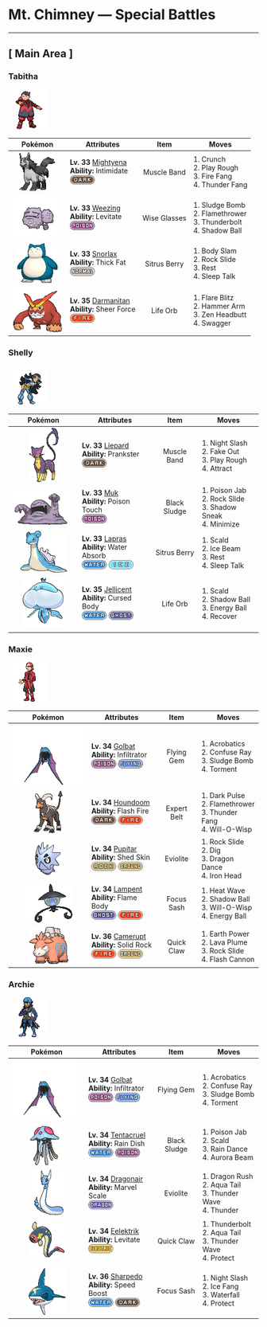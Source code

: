 # Mt. Chimney — Special Battles

---

## [ Main Area ]


### Tabitha

![Tabitha](../../assets/important_trainers/tabitha.png "Tabitha")

| Pokémon | Attributes | Item | Moves |
|:-------:|------------|:----:|-------|
| ![Mightyena](../../assets/sprites/mightyena/front.gif "Mightyena: Mightyena travel and act as a pack in the wild. The memory of its life in the wild compels the Pokémon to obey only those Trainers that it recognizes to possess superior skill.") | **Lv. 33** [Mightyena](../../pokemon/mightyena.md)<br>**Ability:** Intimidate<br>![dark](../../assets/types/dark.png) | Muscle Band | 1. Crunch<br>2. Play Rough<br>3. Fire Fang<br>4. Thunder Fang |
| ![Weezing](../../assets/sprites/weezing/front.gif "Weezing: Weezing alternately shrinks and inflates its twin bodies to mix together toxic gases inside. The more the gases are mixed, the more powerful the toxins become. The Pokémon also becomes more putrid.") | **Lv. 33** [Weezing](../../pokemon/weezing.md)<br>**Ability:** Levitate<br>![poison](../../assets/types/poison.png) | Wise Glasses | 1. Sludge Bomb<br>2. Flamethrower<br>3. Thunderbolt<br>4. Shadow Ball |
| ![Snorlax](../../assets/sprites/snorlax/front.gif "Snorlax: Snorlax’s typical day consists of nothing more than eating and sleeping. It is such a docile Pokémon that there are children who use its expansive belly as a place to play.") | **Lv. 33** [Snorlax](../../pokemon/snorlax.md)<br>**Ability:** Thick Fat<br>![normal](../../assets/types/normal.png) | Sitrus Berry | 1. Body Slam<br>2. Rock Slide<br>3. Rest<br>4. Sleep Talk |
| ![Darmanitan](../../assets/sprites/darmanitan-standard/front.gif "Darmanitan: Its internal fire burns at 2,500 degrees Fahrenheit, making enough power that it can destroy a dump truck with one punch.") | **Lv. 35** [Darmanitan](../../pokemon/darmanitan-standard.md)<br>**Ability:** Sheer Force<br>![fire](../../assets/types/fire.png) | Life Orb | 1. Flare Blitz<br>2. Hammer Arm<br>3. Zen Headbutt<br>4. Swagger |

### Shelly

![Shelly](../../assets/important_trainers/shelly.png "Shelly")

| Pokémon | Attributes | Item | Moves |
|:-------:|------------|:----:|-------|
| ![Liepard](../../assets/sprites/liepard/front.gif "Liepard: Stealthily, it sneaks up on its target, striking from behind before its victim has a chance to react.") | **Lv. 33** [Liepard](../../pokemon/liepard.md)<br>**Ability:** Prankster<br>![dark](../../assets/types/dark.png) | Muscle Band | 1. Night Slash<br>2. Fake Out<br>3. Play Rough<br>4. Attract |
| ![Muk](../../assets/sprites/muk/front.gif "Muk: This Pokémon’s favorite food is anything that is repugnantly filthy. In dirty towns where people think nothing of throwing away litter on the streets, Muk are certain to gather.") | **Lv. 33** [Muk](../../pokemon/muk.md)<br>**Ability:** Poison Touch<br>![poison](../../assets/types/poison.png) | Black Sludge | 1. Poison Jab<br>2. Rock Slide<br>3. Shadow Sneak<br>4. Minimize |
| ![Lapras](../../assets/sprites/lapras/front.gif "Lapras: People have driven Lapras almost to the point of extinction. In the evenings, this Pokémon is said to sing plaintively as it seeks what few others of its kind still remain.") | **Lv. 33** [Lapras](../../pokemon/lapras.md)<br>**Ability:** Water Absorb<br>![water](../../assets/types/water.png) ![ice](../../assets/types/ice.png) | Sitrus Berry | 1. Scald<br>2. Ice Beam<br>3. Rest<br>4. Sleep Talk |
| ![Jellicent](../../assets/sprites/jellicent/front.gif "Jellicent: The fate of the ships and crew that wander into Jellicent’s habitat: all sunken, all lost, all vanished.") | **Lv. 35** [Jellicent](../../pokemon/jellicent.md)<br>**Ability:** Cursed Body<br>![water](../../assets/types/water.png) ![ghost](../../assets/types/ghost.png) | Life Orb | 1. Scald<br>2. Shadow Ball<br>3. Energy Ball<br>4. Recover |

### Maxie

![Maxie](../../assets/important_trainers/maxie.png "Maxie")

| Pokémon | Attributes | Item | Moves |
|:-------:|------------|:----:|-------|
| ![Golbat](../../assets/sprites/golbat/front.gif "Golbat: Golbat bites down on prey with its four fangs and drinks the victim’s blood. It becomes active on inky dark moonless nights, flying around to attack people and Pokémon.") | **Lv. 34** [Golbat](../../pokemon/golbat.md)<br>**Ability:** Infiltrator<br>![poison](../../assets/types/poison.png) ![flying](../../assets/types/flying.png) | Flying Gem | 1. Acrobatics<br>2. Confuse Ray<br>3. Sludge Bomb<br>4. Torment |
| ![Houndoom](../../assets/sprites/houndoom/front.gif "Houndoom: In a Houndoom pack, the one with its horns raked sharply toward the back serves a leadership role. These Pokémon choose their leader by fighting among themselves.") | **Lv. 34** [Houndoom](../../pokemon/houndoom.md)<br>**Ability:** Flash Fire<br>![dark](../../assets/types/dark.png) ![fire](../../assets/types/fire.png) | Expert Belt | 1. Dark Pulse<br>2. Flamethrower<br>3. Thunder Fang<br>4. Will-O-Wisp |
| ![Pupitar](../../assets/sprites/pupitar/front.gif "Pupitar: Pupitar creates a gas inside its body that it compresses and forcefully ejects to propel itself like a jet. The body is very durable—it avoids damage even if it hits solid steel.") | **Lv. 34** [Pupitar](../../pokemon/pupitar.md)<br>**Ability:** Shed Skin<br>![rock](../../assets/types/rock.png) ![ground](../../assets/types/ground.png) | Eviolite | 1. Rock Slide<br>2. Dig<br>3. Dragon Dance<br>4. Iron Head |
| ![Lampent](../../assets/sprites/lampent/front.gif "Lampent: It arrives near the moment of death and steals spirit from the body.") | **Lv. 34** [Lampent](../../pokemon/lampent.md)<br>**Ability:** Flame Body<br>![ghost](../../assets/types/ghost.png) ![fire](../../assets/types/fire.png) | Focus Sash | 1. Heat Wave<br>2. Shadow Ball<br>3. Will-O-Wisp<br>4. Energy Ball |
| ![Camerupt](../../assets/sprites/camerupt/front.gif "Camerupt: The humps on Camerupt’s back are formed by a transformation of its bones. They sometimes blast out molten magma. This Pokémon apparently erupts often when it is enraged.") | **Lv. 36** [Camerupt](../../pokemon/camerupt.md)<br>**Ability:** Solid Rock<br>![fire](../../assets/types/fire.png) ![ground](../../assets/types/ground.png) | Quick Claw | 1. Earth Power<br>2. Lava Plume<br>3. Rock Slide<br>4. Flash Cannon |

### Archie

![Archie](../../assets/important_trainers/archie.png "Archie")

| Pokémon | Attributes | Item | Moves |
|:-------:|------------|:----:|-------|
| ![Golbat](../../assets/sprites/golbat/front.gif "Golbat: Golbat bites down on prey with its four fangs and drinks the victim’s blood. It becomes active on inky dark moonless nights, flying around to attack people and Pokémon.") | **Lv. 34** [Golbat](../../pokemon/golbat.md)<br>**Ability:** Infiltrator<br>![poison](../../assets/types/poison.png) ![flying](../../assets/types/flying.png) | Flying Gem | 1. Acrobatics<br>2. Confuse Ray<br>3. Sludge Bomb<br>4. Torment |
| ![Tentacruel](../../assets/sprites/tentacruel/front.gif "Tentacruel: Tentacruel has tentacles that can be freely elongated and shortened at will. It ensnares prey with its tentacles and weakens the prey by dosing it with a harsh toxin. It can catch up to 80 prey at the same time.") | **Lv. 34** [Tentacruel](../../pokemon/tentacruel.md)<br>**Ability:** Rain Dish<br>![water](../../assets/types/water.png) ![poison](../../assets/types/poison.png) | Black Sludge | 1. Poison Jab<br>2. Scald<br>3. Rain Dance<br>4. Aurora Beam |
| ![Dragonair](../../assets/sprites/dragonair/front.gif "Dragonair: Dragonair stores an enormous amount of energy inside its body. It is said to alter weather conditions in its vicinity by discharging energy from the crystals on its neck and tail.") | **Lv. 34** [Dragonair](../../pokemon/dragonair.md)<br>**Ability:** Marvel Scale<br>![dragon](../../assets/types/dragon.png) | Eviolite | 1. Dragon Rush<br>2. Aqua Tail<br>3. Thunder Wave<br>4. Thunder |
| ![Eelektrik](../../assets/sprites/eelektrik/front.gif "Eelektrik: These Pokémon have a big appetite. When they spot their prey, they attack it and paralyze it with electricity.") | **Lv. 34** [Eelektrik](../../pokemon/eelektrik.md)<br>**Ability:** Levitate<br>![electric](../../assets/types/electric.png) | Quick Claw | 1. Thunderbolt<br>2. Aqua Tail<br>3. Thunder Wave<br>4. Protect |
| ![Sharpedo](../../assets/sprites/sharpedo/front.gif "Sharpedo: Sharpedo can swim at speeds of up to 75 mph by jetting seawater out of its backside. This Pokémon’s drawback is its inability to swim long distances.") | **Lv. 36** [Sharpedo](../../pokemon/sharpedo.md)<br>**Ability:** Speed Boost<br>![water](../../assets/types/water.png) ![dark](../../assets/types/dark.png) | Focus Sash | 1. Night Slash<br>2. Ice Fang<br>3. Waterfall<br>4. Protect |

